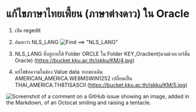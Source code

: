 # แก้ไขภาษาไทยเพี้ยน (ภาษาต่างดาว) ใน Oracle

1. เปิด regedit

2. ค้นหาว่า NLS_LANG
   ![Find ==> "NLS_LANG"](https://bucket.kku.ac.th/iskku/KM/3-1.jpg)

3. NLS_LANG ที่อยู่ภายใต้ Folder ORCLE ใน Folder KEY_Oraclient(ตามด้วยเวอร์ชั่น Oracle)
   (https://bucket.kku.ac.th/iskku/KM/4.jpg)

4. แก้ไขข้อความในช่อง Value data จากของเดิม AMERICAN_AMERICA.WE8MSWIN1252 เปลี่ยนเป็น THAI_AMERICA.TH8TISASCII
   (https://bucket.kku.ac.th/iskku/KM/5.jpg)

![Screenshot of a comment on a GitHub issue showing an image, added in the Markdown, of an Octocat smiling and raising a tentacle.](https://myoctocat.com/assets/images/base-octocat.svg)
